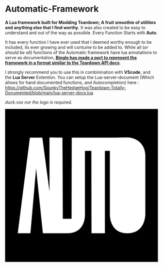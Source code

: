 # Automatic-Framework

**A Lua framework built for Modding Teardown; A fruit smoothie of utilities and anything else that I find worthy.** It was also created to be easy to understand and out of the way as possible. Every Function Starts with **Auto**.

It has every function I have ever used that I deemed worthy enough to be included, its ever growing and will contuine to be added to. 
While all (*or should be all*) functions of the Automatic framework have lua annotations to serve as documentation, [**Bingle has made a port to represent the framework in a format similar to the Teardown API docs**](https://bingleboy.github.io/Automated-Automatic-Docs/).

I strongly recommend you to use this in combinination with **VScode**, and the **Lua Server** Extention.
You can setup the Lua-server-document (Which allows for hand documented functions, and Autocompletion) here :
https://github.com/SpunkyTheHedgeHog/Teardown-Totally-Documented/blob/main/lua-server-docs.lua

_duck.vox nor the logo is required._

![Automatic](https://github.com/Autumnagnificent/Automatic-Framework/blob/master/Automatic%20Framework.png?raw=true)
